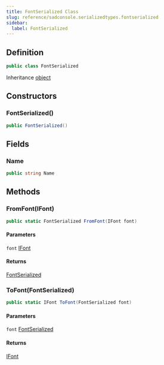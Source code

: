 ```yaml
---
title: FontSerialized Class
slug: reference/sadconsole.serializedtypes.fontserialized
sidebar:
  label: FontSerialized
---
```

## Definition

```csharp title="C#"
public class FontSerialized
```

Inheritance [object](https://learn.microsoft.com/dotnet/api/system.object/)

## Constructors

### FontSerialized()

```csharp title="C#"
public FontSerialized()
```


## Fields

### Name

```csharp title="C#"
public string Name
```

## Methods

### FromFont(IFont)

```csharp title="C#"
public static FontSerialized FromFont(IFont font)
```

#### Parameters

`font` [IFont](../sadconsole.ifont/)  

#### Returns

[FontSerialized](../sadconsole.serializedtypes.fontserialized/)

### ToFont(FontSerialized)

```csharp title="C#"
public static IFont ToFont(FontSerialized font)
```

#### Parameters

`font` [FontSerialized](../sadconsole.serializedtypes.fontserialized/)  

#### Returns

[IFont](../sadconsole.ifont/)